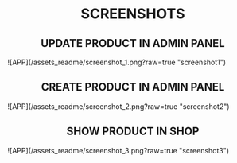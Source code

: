 <h1 align="center">SCREENSHOTS</h1>

<h2 align="center">UPDATE PRODUCT IN ADMIN PANEL</h2>
![APP](/assets_readme/screenshot_1.png?raw=true "screenshot1")

<h2 align="center">CREATE PRODUCT IN ADMIN PANEL</h2>
![APP](/assets_readme/screenshot_2.png?raw=true "screenshot2")

<h2 align="center">SHOW PRODUCT IN SHOP</h2>
![APP](/assets_readme/screenshot_3.png?raw=true "screenshot3")
